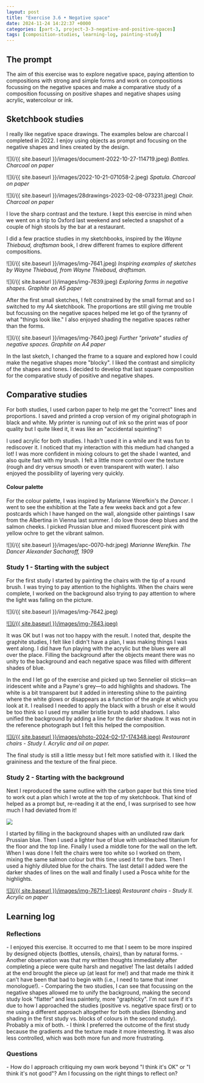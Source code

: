 ```yaml
---
layout: post
title: "Exercise 3.6 • Negative space"
date: 2024-11-24 14:22:37 +0000
categories: [part-3, project-3-3-negative-and-positive-spaces]
tags: [composition-studies, learning-log, painting-study]
---
```


## The prompt
<!-- /wp:heading --><!-- wp:paragraph -->

The aim of this exercise was to explore negative space, paying attention to compositions with strong and simple forms and work on compositions focussing on the negative spaces and make a comparative study of a composition focussing on positive shapes and negative shapes using acrylic, watercolour or ink.

<!-- /wp:paragraph --><!-- wp:heading -->
## Sketchbook studies
<!-- /wp:heading --><!-- wp:paragraph -->

I really like negative space drawings. The examples below are charcoal I completed in 2022. I enjoy using objects as prompt and focusing on the negative shapes and lines created by the design.

<!-- /wp:paragraph --><!-- wp:group {"layout":{"type":"constrained"}} -->
<!-- wp:columns -->
<!-- wp:column -->
<!-- wp:image {"id":1184,"sizeSlug":"full","linkDestination":"none"} -->
![](/{{ site.baseurl }}/images/document-2022-10-27-114719.jpeg)
_Bottles. Charcoal on paper_
<!-- /wp:image -->
<!-- /wp:column --><!-- wp:column -->
<!-- wp:image {"id":1185,"sizeSlug":"full","linkDestination":"none"} -->
![](/{{ site.baseurl }}/images/2022-10-21-071058-2.jpeg)
_Spatula. Charcoal on paper_
<!-- /wp:image -->
<!-- /wp:column --><!-- wp:column -->
<!-- wp:image {"id":1186,"sizeSlug":"full","linkDestination":"none"} -->
![](/{{ site.baseurl }}/images/28drawings-2023-02-08-073231.jpeg)
_Chair. Charcoal on paper_
<!-- /wp:image -->
<!-- /wp:column -->
<!-- /wp:columns -->
<!-- /wp:group --><!-- wp:paragraph -->

I love the sharp contrast and the texture. I kept this exercise in mind when we went on a trip to Oxford last weekend and selected a snapshot of a couple of high stools by the bar at a restaurant.

<!-- /wp:paragraph --><!-- wp:paragraph -->

I did a few practice studies in my sketchbooks, inspired by the _Wayne Thiebaud, draftsman_ book, I drew different frames to explore different compositions.

<!-- /wp:paragraph --><!-- wp:image {"id":1187,"sizeSlug":"full","linkDestination":"none"} -->
![](/{{ site.baseurl }}/images/img-7641.jpeg)
_Inspiring examples of sketches by Wayne Thiebaud, from Wayne Thiebaud, draftsman._
<!-- /wp:image --><!-- wp:image {"id":1188,"sizeSlug":"full","linkDestination":"none"} -->
![](/{{ site.baseurl }}/images/img-7639.jpeg)
_Exploring forms in negative shapes. Graphite on A5 paper_
<!-- /wp:image --><!-- wp:paragraph -->

After the first small sketches, I felt constrained by the small format and so I switched to my A4 sketchbook. The proportions are still giving me trouble but focussing on the negative spaces helped me let go of the tyranny of what "things look like." I also enjoyed shading the negative spaces rather than the forms.

<!-- /wp:paragraph --><!-- wp:image {"id":1189,"sizeSlug":"full","linkDestination":"none"} -->
![](/{{ site.baseurl }}/images/img-7640.jpeg)
_Further "private" studies of negative spaces. Graphite on A4 paper_
<!-- /wp:image --><!-- wp:paragraph -->

In the last sketch, I changed the frame to a square and explored how I could make the negative shapes more "blocky". I liked the contrast and simplicity of the shapes and tones. I decided to develop that last square composition for the comparative study of positive and negative shapes.

<!-- /wp:paragraph --><!-- wp:heading -->
## Comparative studies
<!-- /wp:heading --><!-- wp:paragraph -->

For both studies, I used carbon paper to help me get the "correct" lines and proportions. I saved and printed a crop version of my original photograph in black and white. My printer is running out of ink so the print was of poor quality but I quite liked it, it was like an "accidental squinting"!

<!-- /wp:paragraph --><!-- wp:paragraph -->

I used acrylic for both studies. I hadn't used it in a while and it was fun to rediscover it. I noticed that my interaction with this medium had changed a lot! I was more confident in mixing colours to get the shade I wanted, and also quite fast with my brush. I felt a little more control over the texture (rough and dry versus smooth or even transparent with water). I also enjoyed the possibility of layering very quickly.

<!-- /wp:paragraph --><!-- wp:heading {"level":4} -->
#### Colour palette
<!-- /wp:heading --><!-- wp:paragraph -->

For the colour palette, I was inspired by Marianne Werefkin's _the Dancer_. I went to see the exhibition at the Tate a few weeks back and got a few postcards which I have hanged on the wall, alongside other paintings I saw from the Albertina in Vienna last summer. I do love those deep blues and the salmon cheeks. I picked Prussian blue and mixed fluorescent pink with yellow ochre to get the vibrant salmon.

<!-- /wp:paragraph --><!-- wp:image {"id":1193,"sizeSlug":"full","linkDestination":"none"} -->
![](/{{ site.baseurl }}/images/apc-0070-hdr.jpeg)
_Marianne Werefkin. The Dancer Alexander Sacharoff, 1909_
<!-- /wp:image --><!-- wp:heading {"level":3} -->
### Study 1 - Starting with the subject
<!-- /wp:heading --><!-- wp:paragraph -->

For the first study I started by painting the chairs with the tip of a round brush. I was trying to pay attention to the highlights. When the chairs were complete, I worked on the background also trying to pay attention to where the light was falling on the picture.

<!-- /wp:paragraph --><!-- wp:gallery {"linkTo":"none"} -->
<!-- wp:image {"id":1191,"sizeSlug":"large","linkDestination":"none"} -->
![](/{{ site.baseurl }}/images/img-7642.jpeg)
<!-- /wp:image --><!-- wp:image {"id":1190,"sizeSlug":"large","linkDestination":"media"} -->
[![](/{{ site.baseurl }}/images/img-7643.jpeg)](https://spaces.oca.ac.uk/gaellelog/wp-content/uploads/sites/5355/2024/11/IMG_7643-scaled.jpeg)
<!-- /wp:image -->
<!-- /wp:gallery --><!-- wp:paragraph -->

It was OK but I was not too happy with the result. I noted that, despite the graphite studies, I felt like I didn't have a plan, I was making things I was went along. I did have fun playing with the acrylic but the blues were all over the place. Filling the background after the objects meant there was no unity to the background and each negative space was filled with different shades of blue.

<!-- /wp:paragraph --><!-- wp:paragraph -->

In the end I let go of the exercise and picked up two Sennelier oil sticks—an iridescent white and a Payne's grey—to add highlights and shadows. The white is a bit transparent but it added in interesting shine to the painting where the white glows or disappears as a function of the angle at which you look at it. I realised I needed to apply the black with a brush or else it would be too think so I used my smaller bristle brush to add shadows. I also unified the background by adding a line for the darker shadow. It was not in the reference photograph but I felt this helped the composition.

<!-- /wp:paragraph --><!-- wp:image {"id":1194,"sizeSlug":"full","linkDestination":"media"} -->
[![](/{{ site.baseurl }}/images/photo-2024-02-17-174348.jpeg)](https://spaces.oca.ac.uk/gaellelog/wp-content/uploads/sites/5355/2024/11/Photo_2024-11-24_122151-scaled.jpeg)
_Restaurant chairs - Study I. Acrylic and oil on paper._
<!-- /wp:image --><!-- wp:paragraph -->

The final study is still a little messy but I felt more satisfied with it. I liked the graininess and the texture of the final piece.

<!-- /wp:paragraph --><!-- wp:heading {"level":3} -->
### Study 2 - Starting with the background
<!-- /wp:heading --><!-- wp:paragraph -->

Next I reproduced the same outline with the carbon paper but this time tried to work out a plan which I wrote at the top of my sketchbook. That kind of helped as a prompt but, re-reading it at the end, I was surprised to see how much I had deviated from it!

<!-- /wp:paragraph --><!-- wp:image {"id":1195,"sizeSlug":"full","linkDestination":"none"} -->
![](https://spaces.oca.ac.uk/gaellelog/wp-content/uploads/sites/5355/2024/11/IMG_7671.jpeg)
<!-- /wp:image --><!-- wp:paragraph -->

I started by filling in the background shapes with an undiluted raw dark Prussian blue. Then I used a lighter hue of blue with unbleached titanium for the floor and the top line. Finally I used a middle tone for the wall on the left. When I was done I felt the chairs were too white so I worked on them, mixing the same salmon colour but this time used it for the bars. Then I used a highly diluted blue for the chairs. The last detail I added were the darker shades of lines on the wall and finally I used a Posca white for the highlights.

<!-- /wp:paragraph --><!-- wp:image {"id":1196,"sizeSlug":"full","linkDestination":"media"} -->
[![](/{{ site.baseurl }}/images/img-7671-1.jpeg)](https://spaces.oca.ac.uk/gaellelog/wp-content/uploads/sites/5355/2024/11/IMG_7671-1.jpeg)
_Restaurant chairs - Study II. Acrylic on paper_
<!-- /wp:image --><!-- wp:paragraph -->

<!-- /wp:paragraph --><!-- wp:heading -->
## Learning log
<!-- /wp:heading --><!-- wp:heading {"level":3} -->
### Reflections
<!-- /wp:heading --><!-- wp:list -->
<!-- wp:list-item -->- I enjoyed this exercise. It occurred to me that I seem to be more inspired by designed objects (bottles, utensils, chairs), than by natural forms.
<!-- /wp:list-item --><!-- wp:list-item -->- Another observation was that my written thoughts immediately after completing a piece were quite harsh and negative! The last details I added at the end brought the piece up (at least for me!) and that made me think it can't have been that bad to begin with (i.e., I need to tame that inner monologue!).
<!-- /wp:list-item --><!-- wp:list-item -->- Comparing the two studies, I can see that focussing on the negative shapes allowed me to unify the background, making the second study look "flatter" and less painterly, more "graphicky". I'm not sure if it's due to how I approached the studies (positive vs. negative space first) or to me using a different approach altogether for both studies (blending and shading in the first study vs. blocks of colours in the second study). Probably a mix of both.
<!-- /wp:list-item --><!-- wp:list-item -->- I think I preferred the outcome of the first study because the gradients and the texture made it more interesting. It was also less controlled, which was both more fun and more frustrating.
<!-- /wp:list-item -->
<!-- /wp:list --><!-- wp:heading {"level":3} -->
### Questions
<!-- /wp:heading --><!-- wp:list -->
<!-- wp:list-item -->- How do I approach critiquing my own work beyond "I think it's OK" or "I think it's not good"? Am I focussing on the right things to reflect on?
<!-- /wp:list-item -->
<!-- /wp:list -->